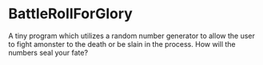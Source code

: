 # BattleRollForGlory
A tiny program which utilizes a random number generator to allow the user to fight amonster to the death or be slain in the process. How will the numbers seal your fate?
